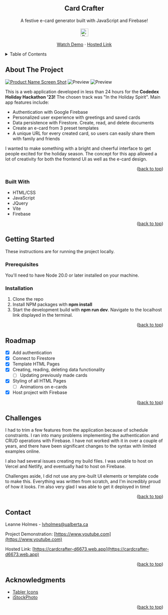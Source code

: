 <a name="readme-top"></a>

<!-- PROJECT LOGO -->
<br />
<div align="center">
  <h2 align="center">Card Crafter</h2>



  <p align="center">
    A festive e-card generator built with JavaScript and Firebase! <br /><br />
      <img src="https://cdn-icons-png.flaticon.com/512/614/614127.png" alt="Present" width="25" height="25" />
    <br />
    <br />
    <a href="https://github.com/othneildrew/Best-README-Template">Watch Demo</a>
    ·
    <a href="https://cardcrafter-d6673.web.app">Hosted Link</a>
  </p>
</div>



<!-- TABLE OF CONTENTS -->
<details>
  <summary>Table of Contents</summary>
  <ol>
    <li>
      <a href="#about-the-project">About The Project</a>
      <ul>
        <li><a href="#built-with">Built With</a></li>
      </ul>
    </li>
    <li>
      <a href="#getting-started">Getting Started</a>
      <ul>
        <li><a href="#prerequisites">Prerequisites</a></li>
        <li><a href="#installation">Installation</a></li>
      </ul>
    </li>
    <li><a href="#usage">Roadmap</a></li>
    <li><a href="#usage">Challenges</a></li>
    <li><a href="#contact">Contact</a></li>
    <li><a href="#acknowledgments">Acknowledgments</a></li>
  </ol>
</details>



<!-- ABOUT THE PROJECT -->
## About The Project

[![Product Name Screen Shot][product-screenshot]](https://cardcrafter-d6673.web.app) <img src="https://i.ibb.co/18Nj1yB/thumbnail.jpg" alt="Preview"> <img src="https://i.ibb.co/Fz3Twpj/thumbnail-3.jpg" alt="Preview">

This is a web application developed in less than 24 hours for the <b>Codedex Holiday Hackathon '23!</b> The chosen track was "In the Holiday Spirit".
Main app features include:
* Authentication with Google Firebase
* Personalized user experience with greetings and saved cards
* Data persistence with Firestore. Create, read, and delete documents
* Create an e-card from 3 preset templates
* A unique URL for every created card, so users can easily share them with family and friends

I wanted to make something with a bright and cheerful interface to get people excited for the holiday season. The concept for this app allowed a lot of creativity for both the frontend UI as well as the e-card design. 

<p align="right">(<a href="#readme-top">back to top</a>)</p>



### Built With

* HTML/CSS
* JavaScript
* JQuery
* Vite
* Firebase

<p align="right">(<a href="#readme-top">back to top</a>)</p>



<!-- GETTING STARTED -->
## Getting Started

These instructions are for running the project locally. 

### Prerequisites

You'll need to have Node 20.0 or later installed on your machine. 

### Installation


1. Clone the repo
2. Install NPM packages with <b>npm install</b>
3. Start the development build with <b>npm run dev</b>. Navigate to the localhost link displayed in the terminal.

<p align="right">(<a href="#readme-top">back to top</a>)</p>


<!-- ROADMAP -->
## Roadmap

- [x] Add authentication
- [x] Connect to Firestore
- [x] Template HTML Pages
- [x] Creating, reading, deleting data functionality
    - [ ] Updating previously made cards
- [x] Styling of all HTML Pages
    - [ ] Animations on e-cards
- [x] Host project with Firebase

<p align="right">(<a href="#readme-top">back to top</a>)</p>

<!-- CONTACT -->
## Challenges

I had to trim a few features from the application because of schedule constraints. I ran into many problems implementing the authentication and CRUD operations with Firebase. I have not worked with it in over a couple of years, and there have been significant changes to the syntax with limited examples online. 

I also had several issues creating my build files. I was unable to host on Vercel and Netlify, and eventually had to host on Firebase.

Challenges aside, I did not use any pre-built UI elements or template code to make this. Everything was written from scratch, and I'm incredibly proud of how it looks. I'm also very glad I was able to get it deployed in time! 

<p align="right">(<a href="#readme-top">back to top</a>)</p>

<!-- CONTACT -->
## Contact

Leanne Holmes - lvholmes@ualberta.ca

Project Demonstration: [https://www.youtube.com](https://www.youtube.com)

Hosted Link: [https://cardcrafter-d6673.web.app](https://cardcrafter-d6673.web.app)

<p align="right">(<a href="#readme-top">back to top</a>)</p>



<!-- ACKNOWLEDGMENTS -->
## Acknowledgments

* [Tabler Icons](https://tabler.io/icons)
* [iStockPhoto](https://www.istockphoto.com/)

<p align="right">(<a href="#readme-top">back to top</a>)</p>


<!-- MARKDOWN LINKS & IMAGES -->
<!-- https://www.markdownguide.org/basic-syntax/#reference-style-links -->
[product-screenshot]: https://i.ibb.co/wNgQskw/thumbnail-2.jpg
